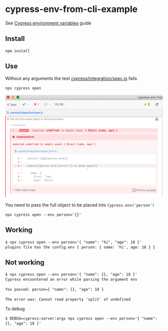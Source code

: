 # cypress-env-from-cli-example

See [Cypress environment variables](https://on.cypress.io/environment-variables) guide

## Install

```
npm install
```

## Use

Without any arguments the test [cypress/integration/spec.js](./cypress/integration/spec.js) fails

```
npx cypress open
```

![Test fails without expected object](./images/fails.png)

You need to pass the full object to be placed into `Cypress.env('person')`

```
npx cypress open --env person='{}'
```

## Working

```
$ npx cypress open --env person='{ "name": "hi", "age": 18 }'
plugins file has the config.env { person: { name: 'hi', age: 18 } }
```

## Not working

```
$ npx cypress open --env person='{ "name": {}, "age": 18 }'
Cypress encountered an error while parsing the argument env

You passed: person={ "name": {}, "age": 18 }

The error was: Cannot read property 'split' of undefined
```

To debug

```
$ DEBUG=cypress:server:args npx cypress open --env person='{ "name": {}, "age": 18 }'
```
